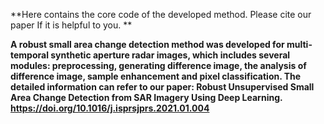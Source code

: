 **Here contains the core code of the developed method. Please cite our paper If it is helpful to you. **

 **A  robust small area change detection method was developed for multi-temporal synthetic aperture radar images, which includes several modules:  preprocessing, generating difference image, the analysis of difference image, sample enhancement and pixel classification. The detailed information can refer to our paper:  Robust Unsupervised Small Area Change Detection from SAR Imagery Using Deep Learning. https://doi.org/10.1016/j.isprsjprs.2021.01.004**


